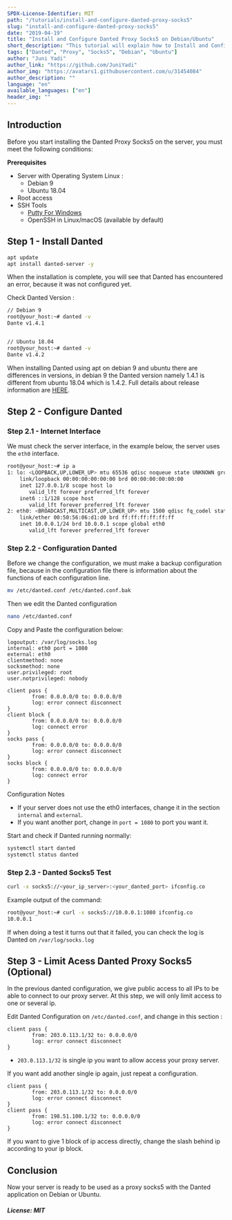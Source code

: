```yaml
---
SPDX-License-Identifier: MIT
path: "/tutorials/install-and-configure-danted-proxy-socks5"
slug: "install-and-configure-danted-proxy-socks5"
date: "2019-04-19"
title: "Install and Configure Danted Proxy Socks5 on Debian/Ubuntu"
short_description: "This tutorial will explain how to Install and Configure Danted Proxy Socks5 on Debian/Ubuntu."
tags: ["Danted", "Proxy", "Socks5", "Debian", "Ubuntu"]
author: "Juni Yadi"
author_link: "https://github.com/JuniYadi"
author_img: "https://avatars1.githubusercontent.com/u/31454084"
author_description: ""
language: "en"
available_languages: ["en"]
header_img: ""
---
```


## Introduction

Before you start installing the Danted Proxy Socks5 on the server, you must meet the following conditions:

**Prerequisites**
* Server with Operating System Linux :
  * Debian 9
  * Ubuntu 18.04
* Root access
* SSH Tools
  * [Putty For Windows](https://www.chiark.greenend.org.uk/~sgtatham/putty/latest.html)
  * OpenSSH in Linux/macOS (available by default)

## Step 1 - Install Danted

```bash
apt update
apt install danted-server -y
```

When the installation is complete, you will see that Danted has encountered an error, because it was not configured yet.

Check Danted Version :
```bash
// Debian 9
root@your_host:~# danted -v
Dante v1.4.1


// Ubuntu 18.04
root@your_host:~# danted -v
Dante v1.4.2
```

When installing Danted using apt on debian 9 and ubuntu there are differences in versions, in debian 9 the Danted version namely 1.4.1 is different from ubuntu 18.04 which is 1.4.2. Full details about release information are [HERE](https://www.inet.no/dante/).

## Step 2 - Configure Danted

### Step 2.1 - Internet Interface

We must check the server interface, in the example below, the server uses the `eth0` interface.

```bash
root@your_host:~# ip a
1: lo: <LOOPBACK,UP,LOWER_UP> mtu 65536 qdisc noqueue state UNKNOWN group default qlen 1000
    link/loopback 00:00:00:00:00:00 brd 00:00:00:00:00:00
    inet 127.0.0.1/8 scope host lo
       valid_lft forever preferred_lft forever
    inet6 ::1/128 scope host 
       valid_lft forever preferred_lft forever
2: eth0: <BROADCAST,MULTICAST,UP,LOWER_UP> mtu 1500 qdisc fq_codel state UP group default qlen 1000
    link/ether 00:50:56:06:d1:d0 brd ff:ff:ff:ff:ff:ff
    inet 10.0.0.1/24 brd 10.0.0.1 scope global eth0
       valid_lft forever preferred_lft forever
```

### Step 2.2 - Configuration Danted

Before we change the configuration, we must make a backup configuration file, because in the configuration file there is information about the functions of each configuration line.

```bash
mv /etc/danted.conf /etc/danted.conf.bak
```

Then we edit the Danted configuration

```bash
nano /etc/danted.conf
```

Copy and Paste the configuration below:

```
logoutput: /var/log/socks.log
internal: eth0 port = 1080
external: eth0
clientmethod: none
socksmethod: none
user.privileged: root
user.notprivileged: nobody

client pass {
        from: 0.0.0.0/0 to: 0.0.0.0/0
        log: error connect disconnect
}
client block {
        from: 0.0.0.0/0 to: 0.0.0.0/0
        log: connect error
}
socks pass {
        from: 0.0.0.0/0 to: 0.0.0.0/0
        log: error connect disconnect
}
socks block {
        from: 0.0.0.0/0 to: 0.0.0.0/0
        log: connect error
}
```

Configuration Notes
* If your server does not use the eth0 interfaces, change it in the section `internal` and `external`.
* If you want another port, change in `port = 1080` to port you want it.

Start and check if Danted running normally:

```bash
systemctl start danted
systemctl status danted
```

### Step 2.3 - Danted Socks5 Test

```bash
curl -x socks5://<your_ip_server>:<your_danted_port> ifconfig.co
```

Example output of the command:

```bash
root@your_host:~# curl -x socks5://10.0.0.1:1080 ifconfig.co
10.0.0.1
```

If when doing a test it turns out that it failed, you can check the log is Danted on `/var/log/socks.log`

## Step 3 - Limit Acess Danted Proxy Socks5 (Optional)

In the previous danted configuration, we give public access to all IPs to be able to connect to our proxy server. At this step, we will only limit access to one or several ip.

Edit Danted Configuration on `/etc/danted.conf`, and change in this section :
```
client pass {
        from: 203.0.113.1/32 to: 0.0.0.0/0
        log: error connect disconnect
}
```

* `203.0.113.1/32` is single ip you want to allow access your proxy server.

If you want add another single ip again, just repeat a configuration.

```
client pass {
        from: 203.0.113.1/32 to: 0.0.0.0/0
        log: error connect disconnect
}
client pass {
        from: 198.51.100.1/32 to: 0.0.0.0/0
        log: error connect disconnect
}
```

If you want to give 1 block of ip access directly, change the slash behind ip according to your ip block.

## Conclusion

Now your server is ready to be used as a proxy socks5 with the Danted application on Debian or Ubuntu.

##### License: MIT

<!---

Contributors's Certificate of Origin

By making a contribution to this project, I certify that:

(a) The contribution was created in whole or in part by me and I have
    the right to submit it under the license indicated in the file; or

(b) The contribution is based upon previous work that, to the best of my
    knowledge, is covered under an appropriate license and I have the
    right under that license to submit that work with modifications,
    whether created in whole or in part by me, under the same license
    (unless I am permitted to submit under a different license), as
    indicated in the file; or

(c) The contribution was provided directly to me by some other person
    who certified (a), (b) or (c) and I have not modified it.

(d) I understand and agree that this project and the contribution are
    public and that a record of the contribution (including all personal
    information I submit with it, including my sign-off) is maintained
    indefinitely and may be redistributed consistent with this project
    or the license(s) involved.

Signed-off-by: [Juni Yadi <juniyadi@protonmail.com>]

-->
